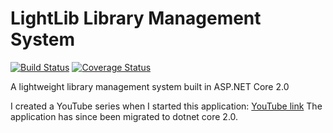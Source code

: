 # LightLib Library Management System

[![Build Status](https://travis-ci.org/wesdoyle/library-management-system.svg?branch=master)](https://travis-ci.org/wesdoyle/library-management-system) [![Coverage Status](https://coveralls.io/repos/github/wesdoyle/library-management-system/badge.svg?branch=master)](https://coveralls.io/github/wesdoyle/library-management-system?branch=master)

A lightweight library management system built in ASP.NET Core 2.0

I created a YouTube series when I started this application: [YouTube link](https://www.youtube.com/watch?v=WTVcLFTgDqs)
The application has since been migrated to dotnet core 2.0.

